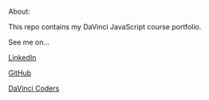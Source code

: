 
About:

This repo contains my DaVinci JavaScript course portfolio.

See me on...

[LinkedIn](https://www.linkedin.com/in/alexballoffet)

[GitHub](https://github.com/AlexB913)

[DaVinci Coders](https://www.davincicoders.com/)



